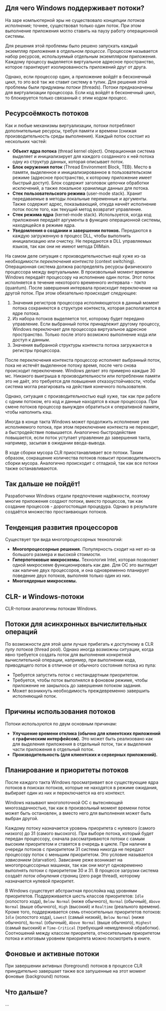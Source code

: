 ## Для чего Windows поддерживает потоки?

На заре компьютерной эры не существовало концепции _потоков исполнения_; точнее, существовал только один поток. При этом выполнение приложения могло ставить на паузу работу операционной системы.

Для решения этой проблемы было решено запускать каждый экземпляр приложения в отдельном _процессе_. Процессом называется набор ресурсов, используемый отдельным экземпляром приложения. Каждому процессу выделяется виртуальное адресное пространство, которое гарантирует изолированность приложений друг от друга.

Однако, если процессор один, а приложение войдёт в бесконечный цикл, то это всё так же ставит систему в тупик. Для решения этой проблемы были придуманы _потоки_ (threads). Потоки предназначены для виртуализации процессора. Если код войдёт в бесконечный цикл, то блокируется только связанный с этим кодом процесс.

## Ресурсоёмкость потоков

Как и любые механизмы виртуализации, потоки потребляют дополнительные ресурсы, требуя памяти и времени (снижая производительность среды выполнения). Каждый поток состоит из нескольких частей:
- **Объект ядра потока** (thread kernel object). Операционная система выделяет и инициализирует для каждого созданного к ней потока одну из структур данных, которая описывает поток.
- **Блок окружения поток** (Thread Environment Block, TEB). Место в памяти, выделенное и инициализированное в пользовательском режиме (адресное пространство, к которому приложение имеет быстрый доступ). Блок содержит заголовок цепочки обработки исключений, а также локальное хранилище данных для потока.
- **Стек пользовательского режима** (user-mode stack). Хранит передаваемые в методы локальные переменные и аргументы. Также содержит адрес, показывающий, откуда начнёт исполнение поток после того, как текущий метод возвратит управление.
- **Стек режима ядра** (kernel-mode stack). Используется, когда код приложения передаёт аргументы в функцию операционной системы, находящейся в режиме ядра.
- **Уведомления о создании и завершении потоков.** Передаются в каждую загруженную в процесс DLL, чтобы выполнить инициализацию или очистку. Не передаются в DLL управляемых языков, так как они не имеют метода DllMain.

На самом деле ситуация с производительностью ещё хуже из-за необходимости _переключения контекста_ (context switching). Операционная система должна распределять ресурсы физического процессора между виртуальными. В произвольный момент времени Windows передаёт процессору на исполнение один поток. Этот поток исполняется в течение некоторого временного интервала - _такта_ (quantum). После завершения интервала происходит переключение на другой поток. При этом обязательно происходит следующее:
1. Значения регистров процессора исполняющегося в данный момент потока сохраняются в структуре контекста, которая располагается в ядре потока.
2. Из набора потоков выделяется тот, которому будет передано управление. Если выбранный поток принадлежит другому процессу, Windows переключает для процессора виртуальное адресное пространство. Только после этого возможно выполнение кода или доступ к данным.
3. Значения выбранной структуры контекста потока загружаются в регистры процессора.

После переключения контекста процессор исполняет выбранный поток, пока не истечёт выделенное потоку время, после чего снова происходит переключение. Windows делает это примерно каждые 30 мс. Никакого выигрыша в производительности или потреблении памяти это не даёт, это требуется для повышения отказоустойчивости, чтобы система могла реагировать на действия конечного пользователя.

Однако, ситуация с производительностью ещё хуже, так как при работе с одним потоком, его код и данные находятся в кэше процессора. При смене потоков процессор вынужден обратиться к оперативной памяти, чтобы наполнить кэш.

Иногда в конце такта Windows может продолжить исполнение уже исполняемого потока, при этом переключение контекста не переходит, а быстродействие повышается. Аналогично быстродействие повышается, если поток уступает управление до завершения такта, например, засыпая в ожидании ввода-вывода.

В ходе сборки мусора CLR приостанавливает все потоки. Таким образом, сокращение количества потоков повысит производительность сборки мусора. Аналогично происходит с отладкой, так как все потоки также останавливаются.

## Так дальше не пойдёт!

Разработчики Windows отдали предпочтение надёжности, поэтому многие приложения создают потоки, вместо процессов, так как создание процессов - дорогостоящая процедура. Однако в результате создаётся множество простаивающих потоков.

## Тенденция развития процессоров

Существует три вида многопроцессорных технологий:
- **Многопроцессорные решения.** Популярность сходит на нет из-за большого размера и высокой стоимости.
- **Гиперпотоковые микросхемы.** Технология Intel, которая позволяет одной микросхеме функционировать как две. Для ОС это выглядит как наличие двух процессоров, и она одновременно планирует поведение двух потоков, выполняя только один из них.
- **Многоядерные микросхемы.** 

## CLR- и Windows-потоки

CLR-потоки аналогичны потокам Windows. 

## Потоки для асинхронных вычислительных операций

По возможности для этой цели лучше прибегать к доступному в CLR _пулу потоков_ (thread pool). Однако иногда возможны ситуации, когда явно требуется создать поток для выполнения конкретной вычислительной операции, например, при выполнении кода, приводящего поток в отличное от обычного состояния потока из пула:
- Требуется запустить поток с нестандартным приоритетом.
- Требуется, чтобы поток выполнялся в фоновом режиме, чтобы приложение не закрылось до завершения потоком задания.
- Может возникнуть необходимость преждевременно завершить исполняющий поток.

## Причины использования потоков

Потоки используются по двум основным причинам:
- **Улучшение времени отклика (обычно для клиентских приложений с графическим интерфейсом).** Это может быть реализовано как для выделения приложения в отдельный поток, так и выделения части приложения в отдельный поток.
- **Производительность (для клиентских и серверных приложений).** 

## Планирование и приоритеты потоков

После каждого такта Windows просматривает все существующие ядра потоков в поисках потоков, которые не находятся в режиме ожидания, выбирает один из них и переключается на его контекст.

Windows называют многопоточной ОС с вытесняющей многозадачностью, так как в произвольный момент времени поток может быть остановлен, а вместо него для выполнения может быть выбран другой.

Каждому потоку назначается уровень приоритета с нулевого (самого низкого) до 31 (самого высокого). При выборе потока, который будет передан процессору, сначала рассматриваются потоки с самым высоким приоритетом и ставятся в очередь в цикле. При наличии в очереди потоков с приоритетом 31 система никогда не передаст процессору поток с меньшим приоритетом. Это условие называется _зависанием_ (starvation). Зависание реже возникает на многопроцессорных машинах, так как они могут одновременно выполнять потоки с приоритетом 30 и 31. В процессе загрузки система создаёт _поток обнуления страниц_ (zero page thread), которому назначается нулевой приоритет.

В Windows существует абстрактная прослойка над уровнями приоритетов. Поддерживается шесть классов приоритетов: `Idle` (холостого хода), `Below Normal` (ниже обычного), `Normal` (обычный), `Above Normal` (выше обычного), `High` (высокий) и `Realtime` (реального времени). Кроме того, поддерживается семь относительных приоритетов потоков: `Idle` (холостого хода), `Lowest` (самый низкий), `Below Normal` (ниже обычного), `Normal` (обычный), `Above Normal` (выше обычного), `Highest` (самый высокий) и `Time-Critical` (требующий немедленной обработки). Соотношений между классом приоритета, относительным приоритетом потока и итоговым уровнем приоритета можно посмотреть в книге.

## Фоновые и активные потоки

При завершении активных (foreground) потоков в процессе CLR принудительно завершает также все запушенные на этот момент фоновые (background) потоки.

## Что дальше?

...
